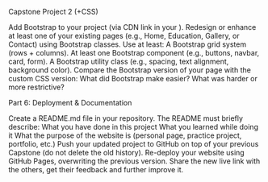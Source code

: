 Capstone Project 2 (+CSS)

Add Bootstrap to your project (via CDN link in your <head>).
Redesign or enhance at least one of your existing pages (e.g., Home, Education, Gallery, or Contact) using Bootstrap classes.
Use at least:
A Bootstrap grid system (rows + columns).
At least one Bootstrap component (e.g., buttons, navbar, card, form).
A Bootstrap utility class (e.g., spacing, text alignment, background color).
Compare the Bootstrap version of your page with the custom CSS version:
What did Bootstrap make easier?
What was harder or more restrictive?

Part 6: Deployment & Documentation

Create a README.md file in your repository.
The README must briefly describe:
What you have done in this project
What you learned while doing it
What the purpose of the website is (personal page, practice project, portfolio, etc.)
Push your updated project to GitHub on top of your previous Capstone (do not delete the old history).
Re-deploy your website using GitHub Pages, overwriting the previous version.
Share the new live link with the others, get their feedback and further improve it.
